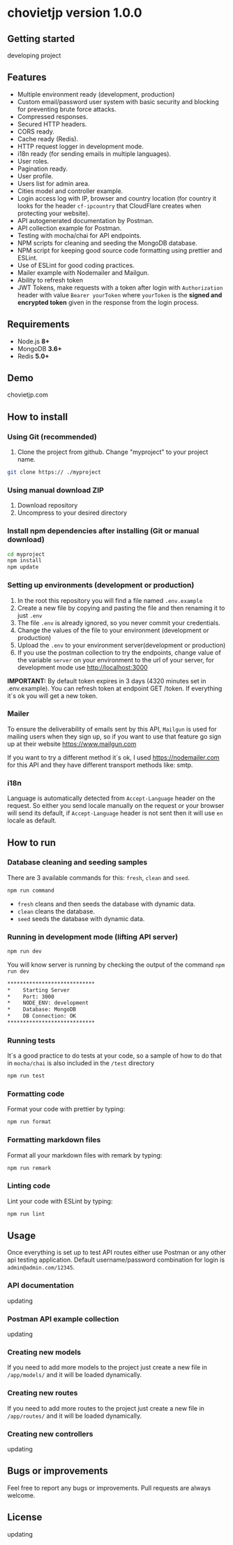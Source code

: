# chovietjp version 1.0.0



## Getting started

developing project

## Features

-   Multiple environment ready (development, production)
-   Custom email/password user system with basic security and blocking for preventing brute force attacks.
-   Compressed responses.
-   Secured HTTP headers.
-   CORS ready.
-   Cache ready (Redis).
-   HTTP request logger in development mode.
-   i18n ready (for sending emails in multiple languages).
-   User roles.
-   Pagination ready.
-   User profile.
-   Users list for admin area.
-   Cities model and controller example.
-   Login access log with IP, browser and country location (for country it looks for the header `cf-ipcountry` that CloudFlare creates when protecting your website).
-   API autogenerated documentation by Postman.
-   API collection example for Postman.
-   Testing with mocha/chai for API endpoints.
-   NPM scripts for cleaning and seeding the MongoDB database.
-   NPM script for keeping good source code formatting using prettier and ESLint.
-   Use of ESLint for good coding practices.
-   Mailer example with Nodemailer and Mailgun.
-   Ability to refresh token
-   JWT Tokens, make requests with a token after login with `Authorization` header with value `Bearer yourToken` where `yourToken` is the **signed and encrypted token** given in the response from the login process.

## Requirements

-   Node.js **8+**
-   MongoDB **3.6+**
-   Redis **5.0+**

## Demo

chovietjp.com

## How to install

### Using Git (recommended)

1.  Clone the project from github. Change "myproject" to your project name.

```bash
git clone https:// ./myproject
```

### Using manual download ZIP

1.  Download repository
2.  Uncompress to your desired directory

### Install npm dependencies after installing (Git or manual download)

```bash
cd myproject
npm install
npm update
```

### Setting up environments (development or production)

1.  In the root this repository you will find a file named `.env.example`
2.  Create a new file by copying and pasting the file and then renaming it to just `.env`
3.  The file `.env` is already ignored, so you never commit your credentials.
4.  Change the values of the file to your environment (development or production)
5.  Upload the `.env` to your environment server(development or production)
6.  If you use the postman collection to try the endpoints, change value of the variable `server` on your environment to the url of your server, for development mode use <http://localhost:3000>

**IMPORTANT:** By default token expires in 3 days (4320 minutes set in .env.example). You can refresh token at endpoint GET /token. If everything it´s ok you will get a new token.

### Mailer

To ensure the deliverability of emails sent by this API, `Mailgun` is used for mailing users when they sign up, so if you want to use that feature go sign up at their website <https://www.mailgun.com>

If you want to try a different method it´s ok, I used <https://nodemailer.com> for this API and they have different transport methods like: smtp.

### i18n

Language is automatically detected from `Accept-Language` header on the request. So either you send locale manually on the request or your browser will send its default, if `Accept-Language` header is not sent then it will use `en` locale as default.

## How to run

### Database cleaning and seeding samples

There are 3 available commands for this: `fresh`, `clean` and `seed`.

```bash
npm run command
```

-   `fresh` cleans and then seeds the database with dynamic data.
-   `clean` cleans the database.
-   `seed` seeds the database with dynamic data.

### Running in development mode (lifting API server)

```bash
npm run dev
```

You will know server is running by checking the output of the command `npm run dev`

```bash
****************************
*    Starting Server
*    Port: 3000
*    NODE_ENV: development
*    Database: MongoDB
*    DB Connection: OK
****************************
```

### Running tests

It´s a good practice to do tests at your code, so a sample of how to do that in `mocha/chai` is also included in the `/test` directory

```bash
npm run test
```

### Formatting code

Format your code with prettier by typing:

```bash
npm run format
```

### Formatting markdown files

Format all your markdown files with remark by typing:

```bash
npm run remark
```

### Linting code

Lint your code with ESLint by typing:

```bash
npm run lint
```

## Usage

Once everything is set up to test API routes either use Postman or any other api testing application. Default username/password combination for login is `admin@admin.com/12345`.

### API documentation

updating

### Postman API example collection

updating

### Creating new models

If you need to add more models to the project just create a new file in `/app/models/` and it will be loaded dynamically.

### Creating new routes

If you need to add more routes to the project just create a new file in `/app/routes/` and it will be loaded dynamically.

### Creating new controllers

updating

## Bugs or improvements

Feel free to report any bugs or improvements. Pull requests are always welcome.

## License

updating
